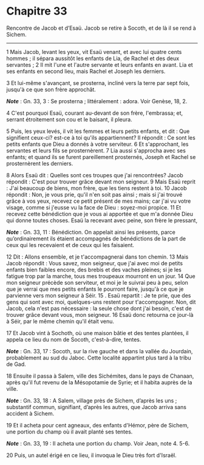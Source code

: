 # Chapitre 33

Rencontre de Jacob et d’Esaü.
Jacob se retire à Socoth, et de là il se rend à Sichem.

***

1 Mais Jacob, levant les yeux, vit Esaü venant, et avec lui quatre cents hommes ; il sépara aussitôt les enfants de Lia, de Rachel et des deux servantes ; 2 Il mit l'une et l'autre servante et leurs enfants en avant. Lia et ses enfants en second lieu, mais Rachel et Joseph les derniers.


3 Et lui-même s'avançant, se prosterna, incliné vers la terre par sept fois, jusqu'à ce que son frère approchât.

***Note*** :  Gn. 33, 3 : Se prosterna ; littéralement : adora. Voir Genèse, 18, 2.

4 C'est pourquoi Esaü, courant au-devant de son frère, l'embrassa; et, serrant étroitement son cou et le baisant, il pleura.


5 Puis, les yeux levés, il vit les femmes et leurs petits enfants, et dit : Que signifient ceux-ci? est-ce à toi qu'ils appartiennent? Il répondit : Ce sont les petits enfants que Dieu a donnés à votre serviteur. 6 Et s'approchant, les servantes et leurs fils se prosternèrent. 7 Lia aussi s'approcha avec ses enfants; et quand ils se furent pareillement prosternés, Joseph et Rachel se prosternèrent les derniers.


8 Alors Esaü dit : Quelles sont ces troupes que j'ai rencontrées? Jacob répondit : C'est pour trouver grâce devant mon seigneur. 9 Mais Esaü reprit : J'ai beaucoup de biens, mon frère, que les tiens restent à toi. 10 Jacob répondit : Non, je vous prie, qu'il n'en soit pas ainsi ; mais si j'ai trouvé grâce à vos yeux, recevez ce petit présent de mes mains; car j'ai vu votre visage, comme si j'eusse vu la face de Dieu : soyez-moi propice. 11 Et recevez cette bénédiction que je vous ai apportée et que m'a donnée Dieu qui donne toutes choses. Esaü la recevant avec peine, son frère le pressant,

***Note*** :  Gn. 33, 11 : Bénédiction. On appelait ainsi les présents, parce qu’ordinairement ils étaient accompagnés de bénédictions de la part de ceux qui les recevaient et de ceux qui les faisaient.


12 Dit : Allons ensemble, et je t'accompagnerai dans ton chemin. 13 Mais Jacob répondit : Vous savez, mon seigneur, que j'ai avec moi de petits enfants bien faibles encore, des brebis et des vaches pleines; si je les fatigue trop par la marche, tous mes troupeaux mourront en un jour. 14 Que mon seigneur précède son serviteur, et moi je le suivrai peu à peu, selon que je verrai que mes petits enfants le pourront faire, jusqu'à ce que je parvienne vers mon seigneur à Séir. 15 . Esaü repartit : Je te prie, que des gens qui sont avec moi, quelques-uns restent pour t'accompagner. Non, dit Jacob, cela n'est pas nécessaire : la seule chose dont j'ai besoin, c'est de trouver grâce devant vous, mon seigneur. 16 Esaü donc retourna ce jour-là à Séir, par le même chemin qu'il était venu.


17 Et Jacob vint à Sochoth, où une maison bâtie et des tentes plantées, il appela ce lieu du nom de Socoth, c'est-à-dire, tentes.

***Note*** :  Gn. 33, 17 : Socoth, sur la rive gauche et dans la vallée du Jourdain, probablement au sud du Jaboc. Cette localité appartint plus tard à la tribu de Gad.


18 Ensuite il passa à Salem, ville des Sichémites, dans le pays de Chanaan, après qu'il fut revenu de la Mésopotamie de Syrie; et il habita auprès de la ville.

***Note*** :  Gn. 33, 18 : A Salem, village près de Sichem, d’après les uns ; substantif commun, signifiant, d’après les autres, que Jacob arriva sans accident à Sichem.

19 Et il acheta pour cent agneaux, des enfants d'Hémor, père de Sichem, une portion du champ où il avait planté ses tentes.

***Note*** :  Gn. 33, 19 : Il acheta une portion du champ. Voir Jean, note 4. 5-6.

20 Puis, un autel érigé en ce lieu, il invoqua le Dieu très fort d'Israël.

